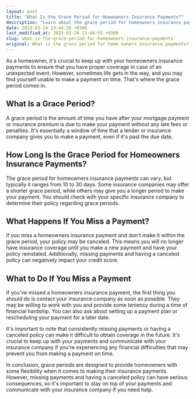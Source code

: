 ```yaml
---
layout: post
title: "What Is the Grace Period for Homeowners Insurance Payments?"
description: "Learn about the grace period for homeowners insurance payments, what it means, and what to do if you miss a payment."
date: 2023-03-24 13:44:55 +0300
last_modified_at: 2023-03-24 13:44:55 +0300
slug: what-is-the-grace-period-for-homeowners-insurance-payments
original: What is the grace period for home owners insurance payments?
---
```

As a homeowner, it's crucial to keep up with your homeowners insurance payments to ensure that you have proper coverage in case of an unexpected event. However, sometimes life gets in the way, and you may find yourself unable to make a payment on time. That's where the grace period comes in. 

## What Is a Grace Period?

A grace period is the amount of time you have after your mortgage payment or insurance premium is due to make your payment without any late fees or penalties. It's essentially a window of time that a lender or insurance company gives you to make a payment, even if it's past the due date. 

## How Long Is the Grace Period for Homeowners Insurance Payments?

The grace period for homeowners insurance payments can vary, but typically it ranges from 10 to 30 days. Some insurance companies may offer a shorter grace period, while others may give you a longer period to make your payment. You should check with your specific insurance company to determine their policy regarding grace periods. 

## What Happens If You Miss a Payment?

If you miss a homeowners insurance payment and don't make it within the grace period, your policy may be canceled. This means you will no longer have insurance coverage until you make a new payment and have your policy reinstated. Additionally, missing payments and having a canceled policy can negatively impact your credit score.

## What to Do If You Miss a Payment

If you've missed a homeowners insurance payment, the first thing you should do is contact your insurance company as soon as possible. They may be willing to work with you and provide some leniency during a time of financial hardship. You can also ask about setting up a payment plan or rescheduling your payment for a later date.

It's important to note that consistently missing payments or having a canceled policy can make it difficult to obtain coverage in the future. It's crucial to keep up with your payments and communicate with your insurance company if you're experiencing any financial difficulties that may prevent you from making a payment on time.

In conclusion, grace periods are designed to provide homeowners with some flexibility when it comes to making their insurance payments. However, missing payments and having a canceled policy can have serious consequences, so it's important to stay on top of your payments and communicate with your insurance company if you need help.